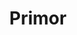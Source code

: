 ---
title: Primor
date: 
draft: false

# descripcion
description : Anillo de plata 925 y nácar

materials: Plata 925

color: Plata y nácar

dimensions: 18mm diámetro

code: 05-23-0585

type: "Anillos"

categories: []

price: $6.920,00

price_eftvo: $5.880,00

# Images
# first image will be shown in the product page
images:
  # - image: "images/path_to_image"
  # La ubicacion de las imagenes es imagenes/Anillos/Anillos.Plata/05-23-0585-primor
  - image: "./images/anillos/plata/05-23-0585.JPG"
---